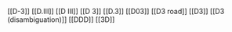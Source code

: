 [[D-3]]
[[D.III]]
[[D III]]
[[D 3]]
[[D.3]]
[[D03]]
[[D3 road]]
[[D3]]
[[D3 (disambiguation)]]
[[DDD]]
[[3D]]
